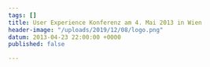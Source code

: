 ```yaml
---
tags: []
title: User Experience Konferenz am 4. Mai 2013 in Wien
header-image: "/uploads/2019/12/08/logo.png"
datum: 2013-04-23 22:00:00 +0000
published: false

---
```

